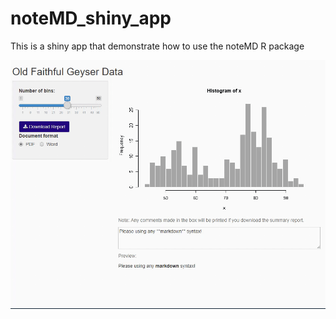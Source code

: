 # noteMD_shiny_app

This is a shiny app that demonstrate how to use the noteMD R package

![](demo.gif)
